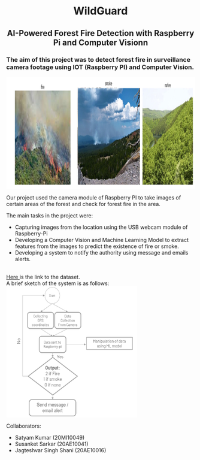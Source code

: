 <h1 align='center'> WildGuard </h1>
<h2 align='center'> AI-Powered Forest Fire Detection with Raspberry Pi and Computer Visionn </h2>
<h3> The aim of this project was to detect forest fire in surveillance camera footage using IOT (Raspberry PI) and Computer Vision.</h3>
<img src="https://github.com/SusanketSarkar/Forest-Fire-Detection-using-Raspberry-PI-and-Computer-Vision/blob/main/images/sample.png" align='center' height=300 width=1200>

<p>Our project used the camera module of Raspberry PI to take images of certain areas of the forest and check for forest fire in the area.</p>

The main tasks in the project were:<br>

- Capturing images from the location using the USB webcam module of Raspberry-Pi
- Developing a Computer Vision and Machine Learning Model to extract features from the images to predict the existence of fire or smoke.<br>
- Developing a system to notify the authority using message and emails alerts.
<br>
<a href='https://www.dropbox.com/sh/5moicxojrtoeexr/AACXIKyULjwIQs47pFMEZdL2a?dl=0'>Here </a>is the link to the dataset.
<br>
A brief sketch of the system is as follows:
<img src="https://github.com/SusanketSarkar/Forest-Fire-Detection-using-Raspberry-PI-and-Computer-Vision/blob/main/images/sketch.png" align='center' height=350 width=350>

Collaborators:
- Satyam Kumar (20MI10049) <br>
- Susanket Sarkar (20AE10041) <br>
- Jagteshvar Singh Shani (20AE10016) <br>


